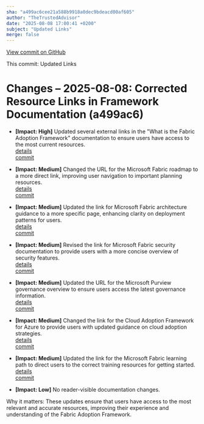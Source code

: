 ```yaml
---
sha: "a499ac6cee21a588b9918a0dec9bdeacd00af605"
author: "TheTrustedAdvisor"
date: "2025-08-08 17:00:41 +0200"
subject: "Updated Links"
merge: false
---
```


[View commit on GitHub](https://github.com/TheTrustedAdvisor/FabricAdoptionFramework/commit/a499ac6cee21a588b9918a0dec9bdeacd00af605)

This commit: Updated Links

# Changes – 2025-08-08: Corrected Resource Links in Framework Documentation (a499ac6)

- **[Impact: High]** Updated several external links in the "What is the Fabric Adoption Framework" documentation to ensure users have access to the most current resources.  
  [details](/docs/about/changes/2025-08-08-updated-links)  
  [commit](https://github.com/TheTrustedAdvisor/FabricAdoptionFramework/commit/a499ac6cee21a588b9918a0dec9bdeacd00af605)

- **[Impact: Medium]** Changed the URL for the Microsoft Fabric roadmap to a more direct link, improving user navigation to important planning resources.  
  [details](/docs/about/changes/2025-08-08-updated-links)  
  [commit](https://github.com/TheTrustedAdvisor/FabricAdoptionFramework/commit/a499ac6cee21a588b9918a0dec9bdeacd00af605)

- **[Impact: Medium]** Updated the link for Microsoft Fabric architecture guidance to a more specific page, enhancing clarity on deployment patterns for users.  
  [details](/docs/about/changes/2025-08-08-updated-links)  
  [commit](https://github.com/TheTrustedAdvisor/FabricAdoptionFramework/commit/a499ac6cee21a588b9918a0dec9bdeacd00af605)

- **[Impact: Medium]** Revised the link for Microsoft Fabric security documentation to provide users with a more concise overview of security features.  
  [details](/docs/about/changes/2025-08-08-updated-links)  
  [commit](https://github.com/TheTrustedAdvisor/FabricAdoptionFramework/commit/a499ac6cee21a588b9918a0dec9bdeacd00af605)

- **[Impact: Medium]** Updated the URL for the Microsoft Purview governance overview to ensure users access the latest governance information.  
  [details](/docs/about/changes/2025-08-08-updated-links)  
  [commit](https://github.com/TheTrustedAdvisor/FabricAdoptionFramework/commit/a499ac6cee21a588b9918a0dec9bdeacd00af605)

- **[Impact: Medium]** Changed the link for the Cloud Adoption Framework for Azure to provide users with updated guidance on cloud adoption strategies.  
  [details](/docs/about/changes/2025-08-08-updated-links)  
  [commit](https://github.com/TheTrustedAdvisor/FabricAdoptionFramework/commit/a499ac6cee21a588b9918a0dec9bdeacd00af605)

- **[Impact: Medium]** Updated the link for the Microsoft Fabric learning path to direct users to the correct training resources for getting started.  
  [details](/docs/about/changes/2025-08-08-updated-links)  
  [commit](https://github.com/TheTrustedAdvisor/FabricAdoptionFramework/commit/a499ac6cee21a588b9918a0dec9bdeacd00af605)

- **[Impact: Low]** No reader-visible documentation changes.  

Why it matters: These updates ensure that users have access to the most relevant and accurate resources, improving their experience and understanding of the Fabric Adoption Framework.
